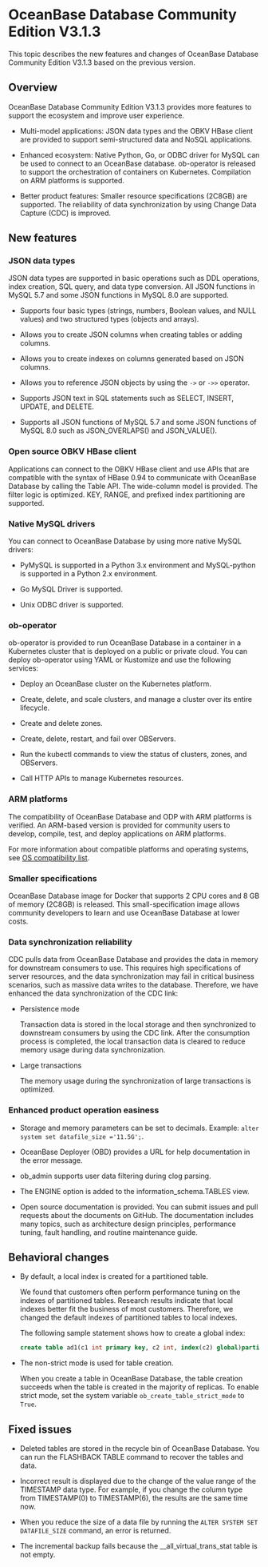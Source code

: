 # OceanBase Database Community Edition V3.1.3

This topic describes the new features and changes of OceanBase Database Community Edition V3.1.3 based on the previous version.

## Overview

OceanBase Database Community Edition V3.1.3 provides more features to support the ecosystem and improve user experience.

- Multi-model applications: JSON data types and the OBKV HBase client are provided to support semi-structured data and NoSQL applications.

- Enhanced ecosystem: Native Python, Go, or ODBC driver for MySQL can be used to connect to an OceanBase database. ob-operator is released to support the orchestration of containers on Kubernetes. Compilation on ARM platforms is supported.

- Better product features: Smaller resource specifications (2C8GB) are supported. The reliability of data synchronization by using Change Data Capture (CDC) is improved.

## New features

### JSON data types

JSON data types are supported in basic operations such as DDL operations, index creation, SQL query, and data type conversion. All JSON functions in MySQL 5.7 and some JSON functions in MySQL 8.0 are supported.

- Supports four basic types (strings, numbers, Boolean values, and NULL values) and two structured types (objects and arrays).

- Allows you to create JSON columns when creating tables or adding columns.

- Allows you to create indexes on columns generated based on JSON columns.

- Allows you to reference JSON objects by using the `->` or `->>` operator.

- Supports JSON text in SQL statements such as SELECT, INSERT, UPDATE, and DELETE.

- Supports all JSON functions of MySQL 5.7 and some JSON functions of MySQL 8.0 such as JSON_OVERLAPS() and JSON_VALUE().

<!-- For more information, see [JSON data types](https://www.oceanbase.com/docs/community-observer-cn-0000000000315727). -->

### Open source OBKV HBase client

Applications can connect to the OBKV HBase client and use APIs that are compatible with the syntax of HBase 0.94 to communicate with OceanBase Database by calling the Table API. The wide-column model is provided. The filter logic is optimized. KEY, RANGE, and prefixed index partitioning are supported. 
<!--For more information, see [Usage instructions of the HBaseAPI client](https://www.oceanbase.com/docs/community-observer-cn-10000000000096679).-->

### Native MySQL drivers

You can connect to OceanBase Database by using more native MySQL drivers:

- PyMySQL is supported in a Python 3.x environment and MySQL-python is supported in a Python 2.x environment. 
  <!--For more information, see [Connect to OceanBase Database by using a Python driver](https://www.oceanbase.com/docs/community-observer-cn-0000000000316670).-->

- Go MySQL Driver is supported. 
  <!--For more information, see [Connect to OceanBase Database by using Go MySQL Driver](https://www.oceanbase.com/docs/community-observer-cn-0000000000316673).-->

- Unix ODBC driver is supported. 
  <!--For more information, see [Connect to OceanBase Database by using Unix ODBC](https://www.oceanbase.com/docs/community-observer-cn-0000000000316676).-->

### ob-operator

ob-operator is provided to run OceanBase Database in a container in a Kubernetes cluster that is deployed on a public or private cloud. You can deploy ob-operator using YAML or Kustomize and use the following services:

- Deploy an OceanBase cluster on the Kubernetes platform.

- Create, delete, and scale clusters, and manage a cluster over its entire lifecycle.

- Create and delete zones.

- Create, delete, restart, and fail over OBServers.

- Run the kubectl commands to view the status of clusters, zones, and OBServers.

- Call HTTP APIs to manage Kubernetes resources.

<!-- For more information, see [Use ob-operator to deploy OceanBase Database](https://www.oceanbase.com/docs/community-observer-cn-0000000000160093). -->

### ARM platforms

The compatibility of OceanBase Database and ODP with ARM platforms is verified. An ARM-based version is provided for community users to develop, compile, test, and deploy applications on ARM platforms.

For more information about compatible platforms and operating systems, see [OS compatibility list](https://github.com/oceanbase/oceanbase/wiki/Compile).

### Smaller specifications

OceanBase Database image for Docker that supports 2 CPU cores and 8 GB of memory (2C8GB) is released. This small-specification image allows community developers to learn and use OceanBase Database at lower costs.

### Data synchronization reliability

CDC pulls data from OceanBase Database and provides the data in memory for downstream consumers to use. This requires high specifications of server resources, and the data synchronization may fail in critical business scenarios, such as massive data writes to the database. Therefore, we have enhanced the data synchronization of the CDC link:

- Persistence mode

   Transaction data is stored in the local storage and then synchronized to downstream consumers by using the CDC link. After the consumption process is completed, the local transaction data is cleared to reduce memory usage during data synchronization.

- Large transactions

   The memory usage during the synchronization of large transactions is optimized.

### Enhanced product operation easiness

- Storage and memory parameters can be set to decimals. Example: `alter system set datafile_size ='11.5G';`.

- OceanBase Deployer (OBD) provides a URL for help documentation in the error message.

- ob_admin supports user data filtering during clog parsing.

- The ENGINE option is added to the information_schema.TABLES view.

- Open source documentation is provided. You can submit issues and pull requests about the documents on GitHub. The documentation includes many topics, such as architecture design principles, performance tuning, fault handling, and routine maintenance guide.
   <!--To view the documentation, visit [GitHub](https://github.com/oceanbase/oceanbase-doc/tree/V3.1.3/zh-CN).-->

## Behavioral changes

- By default, a local index is created for a partitioned table.

   We found that customers often perform performance tuning on the indexes of partitioned tables. Research results indicate that local indexes better fit the business of most customers. Therefore, we changed the default indexes of partitioned tables to local indexes.

   The following sample statement shows how to create a global index:

   ```sql
   create table ad1(c1 int primary key, c2 int, index(c2) global)partition by key(c1) partitions 2
   ```

- The non-strict mode is used for table creation.

   When you create a table in OceanBase Database, the table creation succeeds when the table is created in the majority of replicas. To enable strict mode, set the system variable `ob_create_table_strict_mode` to `True`.

## Fixed issues

- Deleted tables are stored in the recycle bin of OceanBase Database. You can run the FLASHBACK TABLE command to recover the tables and data.

- Incorrect result is displayed due to the change of the value range of the TIMESTAMP data type. For example, if you change the column type from TIMESTAMP(0) to TIMESTAMP(6), the results are the same time now.

- When you reduce the size of a data file by running the `ALTER SYSTEM SET DATAFILE_SIZE` command, an error is returned.

- The incremental backup fails because the __all_virtual_trans_stat table is not empty.
